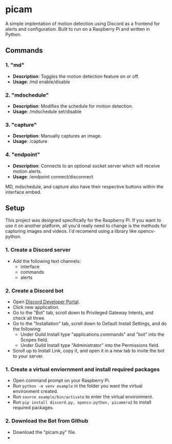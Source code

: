 # picam

A simple implentation of motion detection using Discord as a frontend for alerts and configuration. Built to run on a Raspberry Pi and written in Python.

## Commands

### 1. "md"
- **Description**: Toggles the motion detection feature on or off.  
- **Usage**: /md enable/disable

### 2. "mdschedule"
- **Description**: Modifies the schedule for motion detection.  
- **Usage**: /mdschedule set/disable

### 3. "capture"
- **Description**: Manually captures an image.
- **Usage**: /capture

### 4. "endpoint"
- **Description**: Connects to an optional socket server which will receive motion alerts.
- **Usage**: /endpoint connect/disconnect

MD, mdschedule, and capture also have their respective buttons within the interface embed.

## Setup

This project was designed specifically for the Raspberry Pi. If you want to use it on another platform, all you'd really need to change is the methods for capturing images and videos. I'd recomend using a library like opencv-python.

### 1. Create a Discord server
- Add the following text channels:
  - interface
  - commands
  - alerts

### 2. Create a Discord bot
- Open [Discord Developer Portal](https://discord.com/developers).
- Click new application.
- Go to the "Bot" tab, scroll down to Privileged Gateway Intents, and check all three.
- Go to the "Installation" tab, scroll down to Default Install Settings, and do the following:
  - Under Guild Install type "applications.commands" and "bot" into the Scopes field.
  - Under Guild Install type "Administrator" into the Permissions field.
- Scroll up to Install Link, copy it, and open it in a new tab to invite the bot to your server.

### 1. Create a virtual enviornment and install required packages
- Open command prompt on your Raspberry Pi.
- Run `python -m venv example` in the folder you want the virtual environment created.
- Run `source example/bin/activate` to enter the virtual environment.
- Run `pip install discord.py, opencv-python, picamera2` to install required packages.

### 2. Download the Bot from Github
- Download the "picam.py" file.
- 
